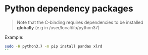 
# Python dependency packages

> Note that the C-binding requires dependencies to be installed **globally** (e.g in /user/local/lib/python37)

Example: 

```bash
sudo -H python3.7 -m pip install pandas xlrd
``
